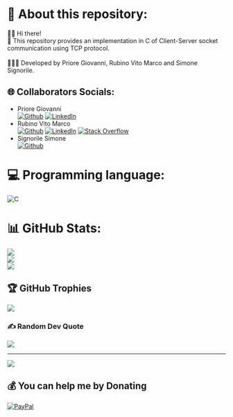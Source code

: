 # 💫 About this repository:
👋🏻 Hi there! <br>
🔭 This repository provides an implementation in C of Client-Server socket communication using TCP protocol. <br><br>
👨🏻‍💻 Developed by Priore Giovanni, Rubino Vito Marco and Simone Signorile.

## 🌐 Collaborators Socials:
* Priore Giovanni <br>
[![Github](https://img.shields.io/badge/GitHub-100000?style=for-the-badge&logo=github&logoColor=white)](https://github.com/GiovanniPriore) [![LinkedIn](https://img.shields.io/badge/LinkedIn-%230077B5.svg?logo=linkedin&logoColor=white)](https://www.linkedin.com/in/giovanni-priore-6b8508205/) 
* Rubino Vito Marco <br>
[![Github](https://img.shields.io/badge/GitHub-100000?style=for-the-badge&logo=github&logoColor=white)](https://github.com/vitomarcorubino) [![LinkedIn](https://img.shields.io/badge/LinkedIn-%230077B5.svg?logo=linkedin&logoColor=white)](https://www.linkedin.com/in/vitomarcorubino/) [![Stack Overflow](https://img.shields.io/badge/-Stackoverflow-FE7A16?logo=stack-overflow&logoColor=white)](https://stackoverflow.com/users/11417498/marco-rubino) 
* Signorile Simone <br>
[![Github](https://img.shields.io/badge/GitHub-100000?style=for-the-badge&logo=github&logoColor=white)](https://github.com/simonesignorile) 


# 💻 Programming language:
![C](https://img.shields.io/badge/c-%2300599C.svg?style=for-the-badge&logo=&logoColor=white)
# 📊 GitHub Stats:
![](https://github-readme-stats.vercel.app/api?username=vitomarcorubino&theme=dark&hide_border=false&include_all_commits=true&count_private=true)<br/>
![](https://github-readme-streak-stats.herokuapp.com/?user=vitomarcorubino&theme=dark&hide_border=false)<br/>
![](https://github-readme-stats.vercel.app/api/top-langs/?username=vitomarcorubino&theme=dark&hide_border=false&include_all_commits=true&count_private=true&layout=compact)

## 🏆 GitHub Trophies
![](https://github-profile-trophy.vercel.app/?username=vitomarcorubino&theme=radical&no-frame=false&no-bg=false&margin-w=4)

### ✍️ Random Dev Quote
![](https://quotes-github-readme.vercel.app/api?type=vetical&theme=radical)

---
[![](https://visitcount.itsvg.in/api?id=vitomarcorubino&icon=5&color=0)](https://visitcount.itsvg.in)

## 💰 You can help me by Donating
[![PayPal](https://img.shields.io/badge/PayPal-00457C?style=for-the-badge&logo=paypal&logoColor=white)](https://paypal.me/vitomarcorubino) 

 
